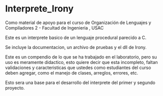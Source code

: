 # Interprete_Irony
Como material de apoyo para el curso de Organización de Lenguajes y Compiladores 2 - Facultad de Ingenieria , USAC

Este es un interprete basico de un lenguaje procedural parecido a C.

Se incluye la documentacion, un archivo de pruebas y el dll de Irony.

Este es un compendio de lo que se ha trabajado en el laboratorio, pero su uso es meramente
didactico, esto quiere decir que esta incompleto, faltan validaciones y caracteristicas que
ustedes como estudiantes del curso deben agregar, como el manejo de clases, arreglos, errores, etc.

Esto sera una base para el desarrollo del interprete del primer y segundo proyecto.
